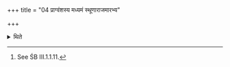 +++
title = "04 प्राग्वंशस्य मध्यमं स्थूणाराजमारभ्य"

+++

<details><summary>थिते</summary>

4. According to the opinion of the Vājasaneyins[^1] (the sacrificer) should mutter (the verse etadaganma...) after having held the middle big beam of the Prāgvaṁśa(-hall).  


[^1]: See ŚB III.1.1.11.
</details>
